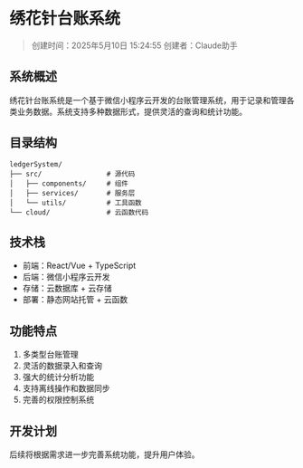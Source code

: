 # 绣花针台账系统

> 创建时间：2025年5月10日 15:24:55
> 创建者：Claude助手

## 系统概述

绣花针台账系统是一个基于微信小程序云开发的台账管理系统，用于记录和管理各类业务数据。系统支持多种数据形式，提供灵活的查询和统计功能。

## 目录结构

```
ledgerSystem/
├── src/                # 源代码
│   ├── components/     # 组件
│   ├── services/       # 服务层
│   └── utils/          # 工具函数
└── cloud/              # 云函数代码
```

## 技术栈

- 前端：React/Vue + TypeScript
- 后端：微信小程序云开发
- 存储：云数据库 + 云存储
- 部署：静态网站托管 + 云函数

## 功能特点

1. 多类型台账管理
2. 灵活的数据录入和查询
3. 强大的统计分析功能
4. 支持离线操作和数据同步
5. 完善的权限控制系统

## 开发计划

后续将根据需求进一步完善系统功能，提升用户体验。 